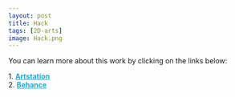 ```yaml
---
layout: post 
title: Hack
tags: [2D-arts]
image: Hack.png
---
```


<!--more-->

You can learn more about this work by clicking on the links below: <br/>

<div>
	1.
    <a href="https://www.artstation.com/artwork/nQlvLE" target="_blank" style="font-weight: bold; color: #1CAAD9;">Artstation</a><br/>
	2.
	<a href="https://www.behance.net/gallery/84999193/Hack" target="_blank" style="font-weight: bold; color: #1CAAD9;">Behance</a><br/>	
</div>
